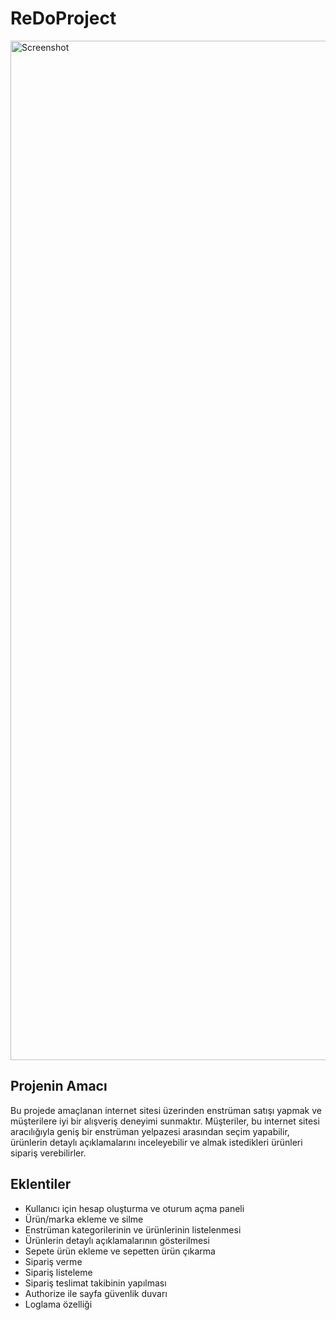 # ReDoProject
<img width="1631" alt="Screenshot" src="https://github.com/ahmetbalaman/ReDoProject-Team6/assets/56163828/f425bbb1-0df3-4b53-9f71-18c248592c10">

## Projenin Amacı
Bu projede amaçlanan internet sitesi üzerinden enstrüman satışı yapmak ve müşterilere iyi bir alışveriş deneyimi sunmaktır. Müşteriler, bu internet sitesi aracılığıyla geniş bir enstrüman yelpazesi arasından seçim yapabilir, ürünlerin detaylı açıklamalarını inceleyebilir ve almak istedikleri ürünleri sipariş verebilirler. 
<br/>
## Eklentiler
- Kullanıcı için hesap oluşturma ve oturum açma paneli
- Ürün/marka ekleme ve silme
- Enstrüman kategorilerinin ve ürünlerinin listelenmesi
- Ürünlerin detaylı açıklamalarının gösterilmesi
- Sepete ürün ekleme ve sepetten ürün çıkarma
- Sipariş verme
- Sipariş listeleme
- Sipariş teslimat takibinin yapılması
- Authorize ile sayfa güvenlik duvarı
- Loglama özelliği
